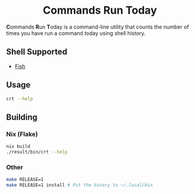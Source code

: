 <h1 align="center">Commands Run Today</h1>

**C**ommands **R**un **T**oday
is a command-line utility that counts the number of times you have run a command today
using shell history.

## Shell Supported
- [Fish](https://fishshell.com)

## Usage

```bash
crt --help
```

## Building

### Nix (Flake)

```bash
nix build
./result/bin/crt --help
```

### Other

```bash
make RELEASE=1
make RELEASE=1 install # Put the binary to ~/.local/bin
```

